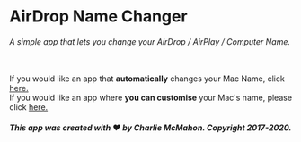 <h1> AirDrop Name Changer </h1>
<h6> A simple app that lets you change your AirDrop / AirPlay / Computer Name. </h6>
<br>
<h7> If you would like an app that <b>automatically</b> changes your Mac Name, click <a href="https://github.com/charliekmcmahon/AirDrop-Name-Change/releases/tag/1.7">here.</a> </h2>
<br>
<h7> If you would like an app where <b>you can customise</b> your Mac's name, please click <a href="https://github.com/charliekmcmahon/AirDrop-Name-Change/releases/tag/1.6">here.</a> </h2>
<br>
<h5>This app was created with <a>❤️ </a>  by Charlie McMahon. Copyright 2017-2020.</h5>

